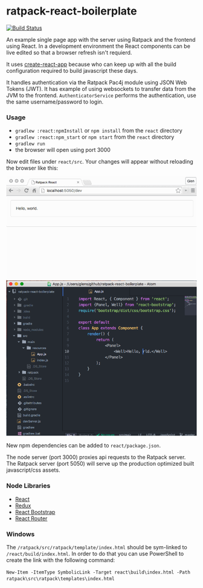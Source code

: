 ratpack-react-boilerplate
=====================

[![Build Status](https://travis-ci.org/gschrader/ratpack-react-boilerplate.svg?branch=master)](https://travis-ci.org/gschrader/ratpack-react-boilerplate)

An example single page app with the server using Ratpack and the frontend using React. In a development environment the React components can be live edited so that a browser refresh isn't requierd.

It uses [create-react-app](https://github.com/facebookincubator/create-react-app) because who can keep up with all the build configuration required to build javascript these days.

It handles authentication via the Ratpack Pac4j module using JSON Web Tokens (JWT). It has example of using websockets to transfer data from the JVM to the frontend. `AuthenticatorService` performs the authentication, use the same username/password to login.

### Usage

* `gradlew :react:npmInstall` or `npm install` from the `react` directory
* `gradlew :react:npm_start` or `npm start` from the `react` directory
* `gradlew run`
* the browser will open using port 3000

Now edit files under `react/src`.
Your changes will appear without reloading the browser like this:

![Demo](./demo.gif)

New npm dependencies can be added to `react/package.json`.

The node server (port 3000) proxies api requests to the Ratpack server.
The Ratpack server (port 5050) will serve up the production optimized built javascript/css assets.

### Node Libraries
 * [React](https://github.com/facebook/react)
 * [Redux](https://github.com/reactjs/redux)
 * [React Bootstrap](Https://github.com/react-bootstrap/react-bootstrap)
 * [React Router](https://github.com/reactjs/react-router)


### Windows ###
The `/ratpack/src/ratpack/template/index.html` should be sym-linked to `/react/build/index.html`. In order to do that you can use PowerShell to create the link with the following command:

`
New-Item -ItemType SymbolicLink -Target react\build\index.html -Path ratpack\src\ratpack\templates\index.html
`
